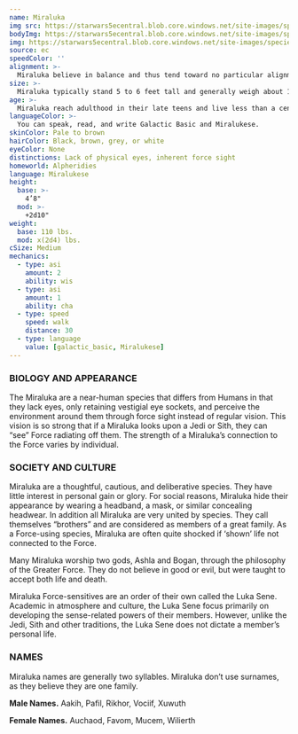 ```yaml
---
name: Miraluka
img src: https://starwars5ecentral.blob.core.windows.net/site-images/species/species_miraluka.png
bodyImg: https://starwars5ecentral.blob.core.windows.net/site-images/species/species_miraluka.png
img: https://starwars5ecentral.blob.core.windows.net/site-images/species/species_miraluka.png
source: ec
speedColor: ''
alignment: >-
  Miraluka believe in balance and thus tend toward no particular alignment. The best and worst are found among them.
size: >-
  Miraluka typically stand 5 to 6 feet tall and generally weigh about 150 lbs. Regardless of your position in that range, your size is Medium.
age: >-
  Miraluka reach adulthood in their late teens and live less than a century.
languageColor: >-
  You can speak, read, and write Galactic Basic and Miralukese. 
skinColor: Pale to brown
hairColor: Black, brown, grey, or white
eyeColor: None
distinctions: Lack of physical eyes, inherent force sight
homeworld: Alpheridies
language: Miralukese
height:
  base: >-
    4’8"
  mod: >-
    +2d10"
weight:
  base: 110 lbs.
  mod: x(2d4) lbs.
cSize: Medium
mechanics:
  - type: asi
    amount: 2
    ability: wis
  - type: asi
    amount: 1
    ability: cha
  - type: speed
    speed: walk
    distance: 30
  - type: language
    value: [galactic_basic, Miralukese]
---
```

### BIOLOGY AND APPEARANCE
The Miraluka are a near-human species that differs from Humans in that they lack eyes, only retaining vestigial eye sockets, and perceive the environment around them through force sight instead of regular vision. This vision is so strong that if a Miraluka looks upon a Jedi or Sith, they can “see” Force radiating off them. The strength of a Miraluka’s connection to the Force varies by individual.

### SOCIETY AND CULTURE
Miraluka are a thoughtful, cautious, and deliberative species. They have little interest in personal gain or glory. For social reasons, Miraluka hide their appearance by wearing a headband, a mask, or similar concealing headwear. In addition all Miraluka are very united by species. They call themselves “brothers” and are considered as members of a great family. As a Force-using species, Miraluka are often quite shocked if ‘shown’ life not connected to the Force.

Many Miraluka worship two gods, Ashla and Bogan, through the philosophy of the Greater Force. They do not believe in good or evil, but were taught to accept both life and death.

Miraluka Force-sensitives are an order of their own called the Luka Sene. Academic in atmosphere and culture, the Luka Sene focus primarily on developing the sense-related powers of their members. However, unlike the Jedi, Sith and other traditions, the Luka Sene does not dictate a member’s personal life.

### NAMES
Miraluka names are generally two syllables. Miraluka don’t use surnames, as they believe they are one family.

__Male Names.__ Aakih, Pafil, Rikhor, Vociif, Xuwuth

__Female Names.__ Auchaod, Favom, Mucem, Wilierth



    
